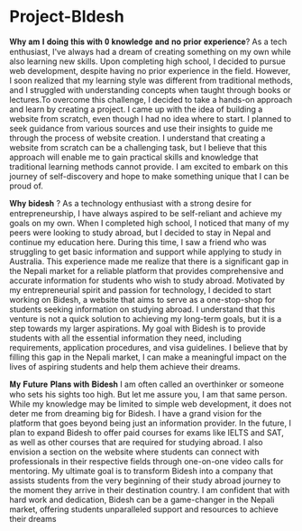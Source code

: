# Project-BIdesh

𝐖𝐡𝐲 𝐚𝐦 𝐈 𝐝𝐨𝐢𝐧𝐠 𝐭𝐡𝐢𝐬 𝐰𝐢𝐭𝐡 𝟎 𝐤𝐧𝐨𝐰𝐥𝐞𝐝𝐠𝐞 𝐚𝐧𝐝 𝐧𝐨 𝐩𝐫𝐢𝐨𝐫 𝐞𝐱𝐩𝐞𝐫𝐢𝐞𝐧𝐜𝐞?
As a tech enthusiast, I've always had a dream of creating something on my own while also learning new skills. Upon completing high school, I decided to pursue web development, despite having no prior experience in the field. However, I soon realized that my learning style was different from traditional methods, and I struggled with understanding concepts when taught through books or lectures.To overcome this challenge, I decided to take a hands-on approach and learn by creating a project. I came up with the idea of building a website from scratch, even though I had no idea where to start. I planned to seek guidance from various sources and use their insights to guide me through the process of website creation. I understand that creating a website from scratch can be a challenging task, but I believe that this approach will enable me to gain practical skills and knowledge that traditional learning methods cannot provide. I am excited to embark on this journey of self-discovery and hope to make something unique that I can be proud of.

𝐖𝐡𝐲 𝐛𝐢𝐝𝐞𝐬𝐡 ?
As a technology enthusiast with a strong desire for entrepreneurship, I have always aspired to be self-reliant and achieve my goals on my own. When I completed high school, I noticed that many of my peers were looking to study abroad, but I decided to stay in Nepal and continue my education here. During this time, I saw a friend who was struggling to get basic information and support while applying to study in Australia. This experience made me realize that there is a significant gap in the Nepali market for a reliable platform that provides comprehensive and accurate information for students who wish to study abroad. Motivated by my entrepreneurial spirit and passion for technology, I decided to start working on Bidesh, a website that aims to serve as a one-stop-shop for students seeking information on studying abroad. I understand that this venture is not a quick solution to achieving my long-term goals, but it is a step towards my larger aspirations. My goal with Bidesh is to provide students with all the essential information they need, including requirements, application procedures, and visa guidelines. I believe that by filling this gap in the Nepali market, I can make a meaningful impact on the lives of aspiring students and help them achieve their dreams.

𝐌𝐲 𝐅𝐮𝐭𝐮𝐫𝐞 𝐏𝐥𝐚𝐧𝐬 𝐰𝐢𝐭𝐡 𝐁𝐢𝐝𝐞𝐬𝐡
I am often called an overthinker or someone who sets his sights too high. But let me assure you, I am that same person. While my knowledge may be limited to simple web development, it does not deter me from dreaming big for Bidesh. I have a grand vision for the platform that goes beyond being just an information provider. In the future, I plan to expand Bidesh to offer paid courses for exams like IELTS and SAT, as well as other courses that are required for studying abroad. I also envision a section on the website where students can connect with professionals in their respective fields through one-on-one video calls for mentoring. My ultimate goal is to transform Bidesh into a company that assists students from the very beginning of their study abroad journey to the moment they arrive in their destination country. I am confident that with hard work and dedication, Bidesh can be a game-changer in the Nepali market, offering students unparalleled support and resources to achieve their dreams
